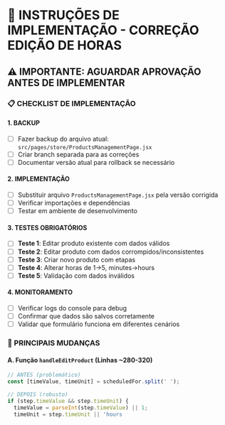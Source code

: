 # 🚀 INSTRUÇÕES DE IMPLEMENTAÇÃO - CORREÇÃO EDIÇÃO DE HORAS

## ⚠️ IMPORTANTE: AGUARDAR APROVAÇÃO ANTES DE IMPLEMENTAR

### 📋 CHECKLIST DE IMPLEMENTAÇÃO

#### 1. BACKUP
- [ ] Fazer backup do arquivo atual: `src/pages/store/ProductsManagementPage.jsx`
- [ ] Criar branch separada para as correções
- [ ] Documentar versão atual para rollback se necessário

#### 2. IMPLEMENTAÇÃO
- [ ] Substituir arquivo `ProductsManagementPage.jsx` pela versão corrigida
- [ ] Verificar importações e dependências
- [ ] Testar em ambiente de desenvolvimento

#### 3. TESTES OBRIGATÓRIOS
- [ ] **Teste 1**: Editar produto existente com dados válidos
- [ ] **Teste 2**: Editar produto com dados corrompidos/inconsistentes  
- [ ] **Teste 3**: Criar novo produto com etapas
- [ ] **Teste 4**: Alterar horas de 1→5, minutes→hours
- [ ] **Teste 5**: Validação com dados inválidos

#### 4. MONITORAMENTO
- [ ] Verificar logs do console para debug
- [ ] Confirmar que dados são salvos corretamente
- [ ] Validar que formulário funciona em diferentes cenários

### 🔧 PRINCIPAIS MUDANÇAS

#### A. Função `handleEditProduct` (Linhas ~280-320)
```javascript
// ANTES (problemático)
const [timeValue, timeUnit] = scheduledFor.split(' ');

// DEPOIS (robusto)
if (step.timeValue && step.timeUnit) {
  timeValue = parseInt(step.timeValue) || 1;
  timeUnit = step.timeUnit || 'hours